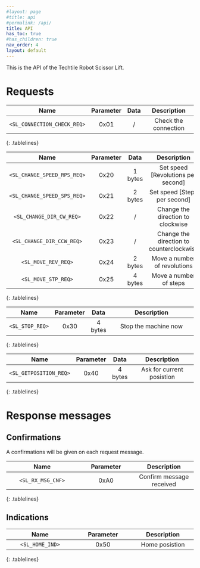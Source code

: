 ```yaml
---
#layout: page
#title: api
#permalink: /api/
title: API
has_toc: true
#has_children: true
nav_order: 4
layout: default
---
```


<style>
.tablelines table, .tablelines td, .tablelines th {
        border: 0px solid black;
        }
</style>

<style>
table th:first-of-type {
    width: 10%;
}
table th:nth-of-type(2) {
    width: 10%;
}
table th:nth-of-type(3) {
    width: 10%;
}
table th:nth-of-type(4) {
    width: 70%;
}
</style>

This is the API of the Techtile Robot Scissor Lift.

# Requests

| Name | Parameter | Data | Description |
|:-:|:-:|:-:|:-:|
| `<SL_CONNECTION_CHECK_REQ>`  | 0x01 | /   |   Check the connection     |
{: .tablelines}

| Name | Parameter | Data | Description |
|:-:|:-:|:-:|:-:|
| `<SL_CHANGE_SPEED_RPS_REQ>`  | 0x20 | 1 bytes | Set speed [Revolutions per second] |
| `<SL_CHANGE_SPEED_SPS_REQ>`  | 0x21 | 2 bytes | Set speed [Steps per second] |
| `<SL_CHANGE_DIR_CW_REQ>` | 0x22 | / | Change the direction to clockwise |
| `<SL_CHANGE_DIR_CCW_REQ>` |   0x23    |   /   |   Change the direction to counterclockwise |
| `<SL_MOVE_REV_REQ>` |   0x24    |   2 bytes   |   Move a number of revolutions |
| `<SL_MOVE_STP_REQ>` |   0x25    |   4 bytes   |   Move a number of steps |
{: .tablelines}

| Name | Parameter | Data | Description |
|:-:|:-:|:-:|:-:|
| `<SL_STOP_REQ>` |   0x30    |   4 bytes   |   Stop the machine now    |
{: .tablelines}

| Name | Parameter | Data | Description |
|:-:|:-:|:-:|:-:|
| `<SL_GETPOSITION_REQ>` |   0x40    |   4 bytes   |   Ask for current posistion |
{: .tablelines}


# Response messages

## Confirmations
A confirmations will be given on each request message.

| Name | Parameter | Description |
|:-:|:-:|:-:|
| `<SL_RX_MSG_CNF>` |   0xA0    |  Confirm message received |
{: .tablelines}

## Indications

| Name | Parameter | Description |
|:-:|:-:|:-:|
| `<SL_HOME_IND>` |   0x50    | Home posistion |
{: .tablelines}

